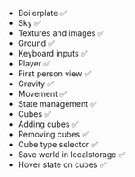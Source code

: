 - Boilerplate ✅
- Sky ✅
- Textures and images ✅
- Ground ✅
- Keyboard inputs ✅
- Player ✅
- First person view ✅
- Gravity ✅
- Movement ✅
- State management ✅
- Cubes ✅
- Adding cubes ✅
- Removing cubes ✅
- Cube type selector ✅
- Save world in localstorage ✅
- Hover state on cubes ✅
